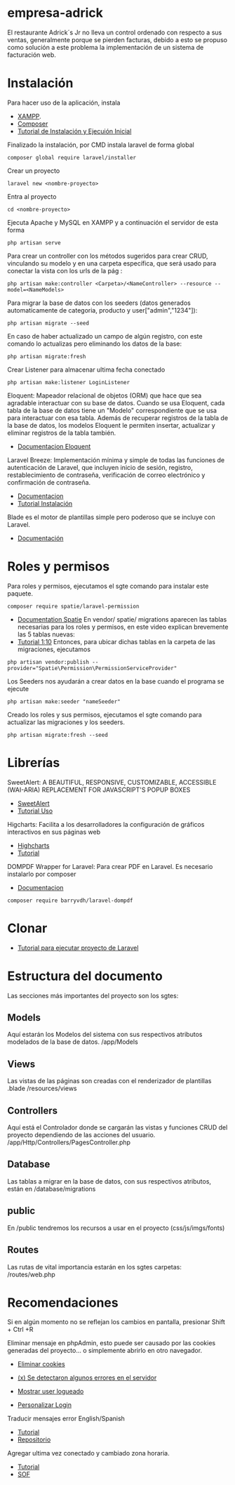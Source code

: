 # empresa-adrick
El restaurante Adrick´s Jr no lleva un control ordenado con respecto a sus ventas, generalmente porque se pierden facturas, debido a esto se propuso como solución a este problema la implementación de un sistema de facturación web.

# Instalación
Para hacer uso de la aplicación, instala
- [XAMPP](https://www.apachefriends.org/es/index.html).
- [Composer](https://getcomposer.org/)
- [Tutorial de Instalación y Ejecuión Inicial](https://www.youtube.com/watch?v=KKpXpWCTlbo&list=PLPl81lqbj-4KHPEGngoy5PSjjxcwnpCdb)

Finalizado la instalación, por CMD instala laravel de forma global
```
composer global require laravel/installer
```
Crear un proyecto
```
laravel new <nombre-proyecto>
```
Entra al proyecto
```
cd <nombre-proyecto>
```
Ejecuta Apache y MySQL en XAMPP y a continuación el servidor de esta forma
```
php artisan serve
```
Para crear un controller con los métodos sugeridos para crear CRUD, vinculando su modelo y en una carpeta específica, que será usado para conectar la vista con los urls de la pág :
```
php artisan make:controller <Carpeta>/<NameController> --resource --model=<NameModels>
```
Para migrar la base de datos con los seeders (datos generados automaticamente de categoria, producto y user["admin","1234"]):
```
php artisan migrate --seed
```
En caso de haber actualizado un campo de algún registro, con este comando lo actualizas pero eliminando los datos de la base:
```
php artisan migrate:fresh
```
Crear Listener para almacenar ultima fecha conectado
```
php artisan make:listener LoginListener
```
Eloquent: Mapeador relacional de objetos (ORM) que hace que sea agradable interactuar con su base de datos. Cuando se usa Eloquent, cada tabla de la base de datos tiene un "Modelo" correspondiente que se usa para interactuar con esa tabla. Además de recuperar registros de la tabla de la base de datos, los modelos Eloquent le permiten insertar, actualizar y eliminar registros de la tabla también.
- [Documentacion Eloquent](https://laravel.com/docs/8.x/eloquent#introduction)

Laravel Breeze: Implementación mínima y simple de todas las funciones de autenticación de Laravel, que incluyen inicio de sesión, registro, restablecimiento de contraseña, verificación de correo electrónico y confirmación de contraseña.
- [Documentacion](https://laravel.com/docs/8.x/starter-kits)
- [Tutorial Instalación](https://www.youtube.com/watch?v=Gx3d9n69d9o)

Blade es el motor de plantillas simple pero poderoso que se incluye con Laravel.
- [Documentación](https://laravel.com/docs/8.x/blade#introduction)

# Roles y permisos
Para roles y permisos, ejecutamos el sgte comando para instalar este paquete.
```
composer require spatie/laravel-permission
```
- [Documentation Spatie](https://spatie.be/docs/laravel-permission/v4/installation-laravel)
En vendor/ spatie/ migrations aparecen las tablas necesarias para los roles y permisos, en este video explican brevemente las 5 tablas nuevas:
- [Tutorial 1:10](https://www.youtube.com/watch?v=L42lLOOLB8g)
Entonces, para ubicar dichas tablas en la carpeta de las migraciones, ejecutamos
```
php artisan vendor:publish --provider="Spatie\Permission\PermissionServiceProvider"
```
Los Seeders nos ayudarán a crear datos en la base cuando el programa se ejecute
```
php artisan make:seeder "nameSeeder"
```
Creado los roles y sus permisos, ejecutamos el sgte comando para actualizar las migraciones y los seeders.
```
php artisan migrate:fresh --seed
```


# Librerías
SweetAlert: A BEAUTIFUL, RESPONSIVE, CUSTOMIZABLE, ACCESSIBLE (WAI-ARIA) REPLACEMENT FOR JAVASCRIPT'S POPUP BOXES
- [SweetAlert](https://sweetalert2.github.io/#download)
- [Tutorial Uso](https://www.youtube.com/watch?v=D3Ww5FGa1mY)

Higcharts: Facilita a los desarrolladores la configuración de gráficos interactivos en sus páginas web
- [Highcharts](https://www.highcharts.com/demo/pie-basic)
- [Tutorial](https://www.itsolutionstuff.com/post/how-to-add-charts-in-laravel-5-using-highcharts-example.html)

DOMPDF Wrapper for Laravel: Para crear PDF en Laravel. Es necesario instalarlo por composer
- [Documentacion](https://github.com/barryvdh/laravel-dompdf)
```
composer require barryvdh/laravel-dompdf
```

# Clonar
- [Tutorial para ejecutar proyecto de Laravel](https://www.youtube.com/watch?v=EdZ0hQtrfEU)

# Estructura del documento
Las secciones más importantes del proyecto son los sgtes:

## Models
Aquí estarán los Modelos del sistema con sus respectivos atributos modelados de la base de datos.
/app/Models

## Views
Las vistas de las páginas son creadas con el renderizador de plantillas .blade
/resources/views

## Controllers
Aquí está el Controlador donde se cargarán las vistas y funciones CRUD del proyecto dependiendo de las acciones del usuario.
/app/Http/Controllers/PagesController.php

## Database
Las tablas a migrar en la base de datos, con sus respectivos atributos, están en
/database/migrations

## public 
En /public tendremos los recursos a usar en el proyecto (css/js/imgs/fonts)

## Routes
Las rutas de vital importancia estarán en los sgtes carpetas:
/routes/web.php

# Recomendaciones
Si en algún momento no se reflejan los cambios en pantalla, presionar Shift + Ctrl +R 

Eliminar mensaje en phpAdmin, esto puede ser causado por las cookies generadas del proyecto... o simplemente abrirlo en otro navegador.
- [Eliminar cookies](https://stackoverflow.com/questions/56537958/phpmyadmin-is-suddenly-showing-errors/56538632)
- [(x) Se detectaron algunos errores en el servidor](https://stackoverflow.com/questions/27370372/phpmyadmin-pop-up-error-notice-keeps-appearing-when-clicking-on-columns-of-datab)

- [Mostrar user logueado](https://es.stackoverflow.com/questions/160151/c%C3%B3mo-obtener-los-datos-del-usuario-logueado-con-laravel-auth)

- [Personalizar Login](https://dev.to/kingsconsult/customize-laravel-auth-laravel-breeze-registration-and-login-1769)

Traducir mensajes error English/Spanish
- [Tutorial](https://www.youtube.com/watch?v=SWg4A7SsRkU)
- [Repositorio](https://github.com/Laraveles/spanish)

Agregar ultima vez conectado y cambiado zona horaria.
- [Tutorial](https://www.youtube.com/watch?v=v4IRYiylQPs)
- [SOF](https://stackoverflow.com/questions/43539332/incorrect-time-returned-in-laravel)
